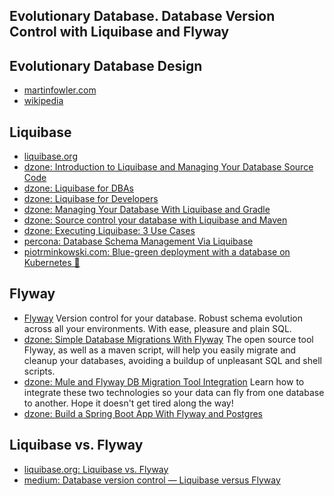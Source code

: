 ## Evolutionary Database. Database Version Control with Liquibase and Flyway

## Evolutionary Database Design
- [martinfowler.com](https://martinfowler.com/articles/evodb.html)
- [wikipedia](https://en.wikipedia.org/wiki/Evolutionary_database_design)

## Liquibase
- [liquibase.org](http://www.liquibase.org/)
- [dzone: Introduction to Liquibase and Managing Your Database Source Code](https://dzone.com/articles/introduction-to-liquibase-and-managing-your-databa)
- [dzone: Liquibase for DBAs](https://dzone.com/articles/liquibase-for-dbas)
- [dzone: Liquibase for Developers](https://dzone.com/articles/liquibase-for-developers-1)
- [dzone: Managing Your Database With Liquibase and Gradle](https://dzone.com/articles/managing-your-database-with-liquibase-and-gradle)
- [dzone: Source control your database with Liquibase and Maven](https://dzone.com/articles/source-control-your-database)
- [dzone: Executing Liquibase: 3 Use Cases](https://dzone.com/articles/executing-liquibase-3-use-cases)
- [percona: Database Schema Management Via Liquibase](https://www.percona.com/community-blog/2020/10/01/database-schema-management-via-liquibase/)
- [piotrminkowski.com: Blue-green deployment with a database on Kubernetes 🌟](https://piotrminkowski.com/2021/02/18/blue-green-deployment-with-a-database-on-kubernetes/)

## Flyway
- [Flyway](https://flywaydb.org/) Version control for your database. Robust schema evolution across all your environments. With ease, pleasure and plain SQL.
- [dzone: Simple Database Migrations With Flyway](https://dzone.com/articles/introduction-to-database-migrations-using-flyway) The open source tool Flyway, as well as a maven script, will help you easily migrate and cleanup your databases, avoiding a buildup of unpleasant SQL and shell scripts.
- [dzone: Mule and Flyway DB Migration Tool Integration](https://dzone.com/articles/muleflyway-db-migration-tool-integration) Learn how to integrate these two technologies so your data can fly from one database to another. Hope it doesn't get tired along the way!
- [dzone: Build a Spring Boot App With Flyway and Postgres](https://dzone.com/articles/build-a-spring-boot-app-with-flyway-and-postgres) 

## Liquibase vs. Flyway
- [liquibase.org: Liquibase vs. Flyway](https://www.liquibase.org/liquibase-vs-flyway)
- [medium: Database version control — Liquibase versus Flyway](https://medium.com/@ruxijitianu/database-version-control-liquibase-versus-flyway-9872d43ee5a4)

